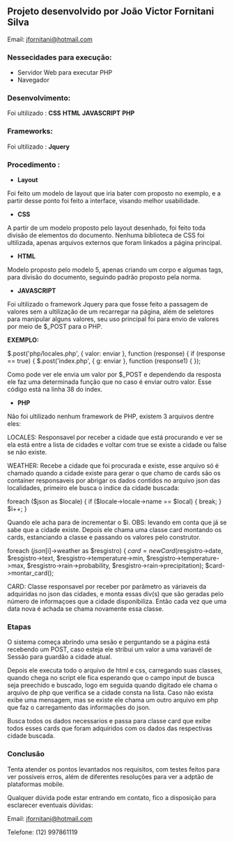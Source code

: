 ## Projeto desenvolvido por João Victor Fornitani Silva
Email: jfornitani@hotmail.com

### Nessecidades para execução:

- Servidor Web para executar PHP
- Navegador


### Desenvolvimento:

Foi ultilizado :
**CSS**
**HTML**
**JAVASCRIPT**
**PHP**

### Frameworks:
Foi ultilizado :
**Jquery**

### Procedimento :

- **Layout**

Foi feito um modelo de layout que iria bater com proposto no exemplo, e a partir desse ponto foi feito a interface, 
visando melhor usabilidade. 

- **CSS** 

A partir de um modelo proposto pelo layout desenhado, foi feito toda divisão de elementos do documento.
Nenhuma biblioteca de CSS foi ultilizada, apenas arquivos externos que foram linkados a página principal.

- **HTML**

Modelo proposto pelo modelo 5, apenas criando um corpo e algumas tags, para divisão do documento, seguindo padrão proposto pela norma.

- **JAVASCRIPT**

Foi ultilizado o framework Jquery para que fosse feito a passagem de valores sem a ultilização de um recarregar na página,
além de seletores para manipular alguns valores, seu uso principal foi para envio de valores por meio de $_POST para o PHP.

**EXEMPLO:**

$.post('php/locales.php', {
                valor: enviar
            }, function (response) {
                if (response == true) {
                    $.post('index.php', {
                        g: enviar
                    }, function (response1) {
                    });

Como pode ver ele envia um valor por $_POST e dependendo da resposta ele faz uma determinada função
que no caso é enviar outro valor. Esse código está na linha 38 do index.

- **PHP**

Não foi ultilizado nenhum framework de PHP, existem 3 arquivos dentre eles:

LOCALES: Responsavel por receber a cidade que está procurando e ver se ela está entre a lista de cidades
e voltar com true se existe a cidade ou false se não existe.

WEATHER: Recebe a cidade que foi procurada e existe, esse arquivo só é chamado quando a cidade existe para gerar o que chamo de cards
são os container responsaveis por abrigar os dados contidos no arquivo json das localidades, primeiro ele busca o indice da cidade buscada:

foreach ($json as $locale) {
    if ($locale->locale->name == $local) {
        break;
    }
    $i++;
}

Quando ele acha para de incrementar o $i. OBS: levando em conta que já se sabe que a cidade existe.
Depois ele chama uma classe card montando os cards, estanciando a classe e passando os valores pelo construtor.

foreach ($json[$i]->weather as $resgistro) {
    $card = new Card($resgistro->date, $resgistro->text, $resgistro->temperature->min, $resgistro->temperature->max, $resgistro->rain->probability, $resgistro->rain->precipitation);
    $card->montar_card();
    
CARD: Classe responsavel por receber por parâmetro as váriaveis da adquiridas no json das cidades, e monta essas div(s) que são geradas pelo número de informaçoes que a cidade disponibiliza.
Então cada vez que uma data nova é achada se chama novamente essa classe.

### Etapas   

O sistema começa abrindo uma sesão e perguntando se a página está recebendo um POST, caso esteja ele stribui um valor a uma variavél de Sessão para guardão a cidade atual.

Depois ele executa todo o arquivo de html e css, carregando suas classes, quando chega no script ele
fica esperando que o campo input de busca seja preechido e buscado, logo em seguida quando digitado ele chama o arquivo de php que verifica se a cidade consta na lista. Caso não
exista exibe uma mensagem, mas se existe ele chama um outro arquivo em php que faz o carregamento das informações do json.

Busca todos os dados necessarios e passa para classe card que exibe todos esses cards que foram adquiridos com os dados das respectivas cidade buscada.


### Conclusão

Tenta atender os pontos levantados nos requisitos, com testes feitos para ver possiveis erros, além de diferentes resoluções para ver a adptão de plataformas mobile.

Qualquer dúvida pode estar entrando em contato, fico a disposição para esclarecer eventuais dúvidas:

Email: jfornitani@hotmail.com

Telefone: (12) 997861119  
